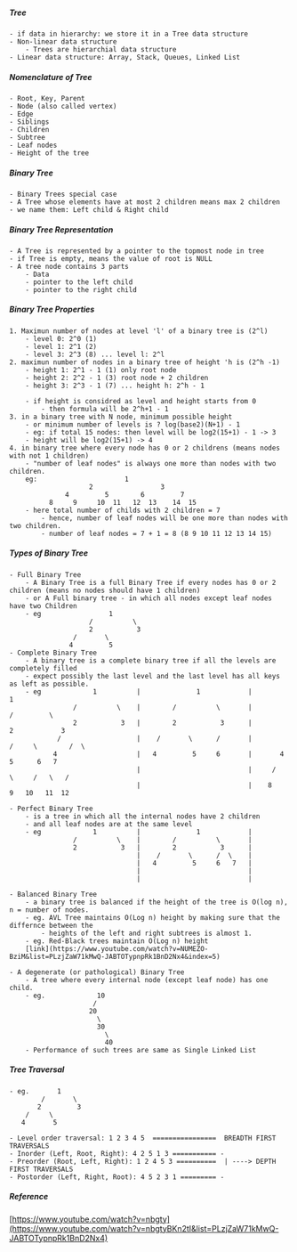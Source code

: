 ##### Tree 
    - if data in hierarchy: we store it in a Tree data structure
    - Non-linear data structure
        - Trees are hierarchial data structure
    - Linear data structure: Array, Stack, Queues, Linked List

##### Nomenclature of Tree 
    - Root, Key, Parent
    - Node (also called vertex)
    - Edge
    - Siblings
    - Children
    - Subtree
    - Leaf nodes
    - Height of the tree

##### Binary Tree
    - Binary Trees special case
    - A Tree whose elements have at most 2 children means max 2 children
    - we name them: Left child & Right child

##### Binary Tree Representation
    - A Tree is represented by a pointer to the topmost node in tree
    - if Tree is empty, means the value of root is NULL
    - A tree node contains 3 parts
        - Data
        - pointer to the left child
        - pointer to the right child

##### Binary Tree Properties
    1. Maximun number of nodes at level 'l' of a binary tree is (2^l)
        - level 0: 2^0 (1)
        - level 1: 2^1 (2)
        - level 3: 2^3 (8) ... level l: 2^l
    2. maximun number of nodes in a binary tree of height 'h is (2^h -1)
        - height 1: 2^1 - 1 (1) only root node
        - height 2: 2^2 - 1 (3) root node + 2 children
        - height 3: 2^3 - 1 (7) ... height h: 2^h - 1

        - if height is considred as level and height starts from 0
            - then formula will be 2^h+1 - 1
    3. in a binary tree with N node, minimum possible height
        - or minimum number of levels is ? log(base2)(N+1) - 1
        - eg: if total 15 nodes: then level will be log2(15+1) - 1 -> 3 
        - height will be log2(15+1) -> 4
    4. in binary tree where every node has 0 or 2 childrens (means nodes with not 1 children)
        - "number of leaf nodes" is always one more than nodes with two children.
        eg:                      1
                        2                 3
                  4         5        6         7
              8     9     10  11   12  13    14  15
        - here total number of childs with 2 children = 7
            - hence, number of leaf nodes will be one more than nodes with two children.
            - number of leaf nodes = 7 + 1 = 8 (8 9 10 11 12 13 14 15)

##### Types of Binary Tree 
    - Full Binary Tree
        - A Binary Tree is a full Binary Tree if every nodes has 0 or 2 children (means no nodes should have 1 children)
        - or A Full binary tree - in which all nodes except leaf nodes have two Children
        - eg                 1
                        /          \
                        2           3
                    /       \
                   4         5
    - Complete Binary Tree
        - A binary tree is a complete binary tree if all the levels are completely filled
        - expect possibly the last level and the last level has all keys as left as possible.
        - eg             1          |              1            |                   1
                    /          \    |        /          \       |              /         \
                    2           3   |        2           3      |            2            3
                /                   |    /       \      /       |         /     \        /  \
               4                    |   4         5     6       |       4         5      6   7
                                    |                           |     /   \     /   \   /   
                                    |                           |    8     9   10   11  12
                    
    - Perfect Binary Tree
        - is a tree in which all the internal nodes have 2 children 
        - and all leaf nodes are at the same level
        - eg             1          |              1            |                   
                    /          \    |        /          \       |  
                    2           3   |        2           3      |  
                                    |    /       \      /  \    |  
                                    |   4         5     6   7   |  
                                    |                           |  
                                    |                           |  
    
    - Balanced Binary Tree
        - a binary tree is balanced if the height of the tree is O(log n), n = number of nodes.
        - eg. AVL Tree maintains O(Log n) height by making sure that the differnce between the 
            - heights of the left and right subtrees is almost 1.
        - eg. Red-Black trees maintain O(Log n) height
        [link](https://www.youtube.com/watch?v=NUMEZO-BziM&list=PLzjZaW71kMwQ-JABTOTypnpRk1BnD2Nx4&index=5)

    - A degenerate (or pathological) Binary Tree
        - A tree where every internal node (except leaf node) has one child.
        - eg.             10
                         /
                        20
                          \
                          30
                            \ 
                            40
        - Performance of such trees are same as Single Linked List

##### Tree Traversal
    - eg.       1
            /       \
           2         3
        /     \
       4       5

    - Level order traversal: 1 2 3 4 5  ================  BREADTH FIRST TRAVERSALS
    - Inorder (Left, Root, Right): 4 2 5 1 3 =========== -
    - Preorder (Root, Left, Right): 1 2 4 5 3 ==========  | ----> DEPTH FIRST TRAVERSALS
    - Postorder (Left, Right, Root): 4 5 2 3 1 ========= -


##### Reference
[https://www.youtube.com/watch?v=nbgty](https://www.youtube.com/watch?v=nbgtyBKn2tI&list=PLzjZaW71kMwQ-JABTOTypnpRk1BnD2Nx4)
